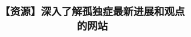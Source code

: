---
title: 【资源】深入了解孤独症最新进展和观点的网站
tags: [Aspie, 孤独, Austim, AS, ASD]
color: danger
description: 很有用！可以更加了解自己，试着对自己进行干预
external_url: http://mp.weixin.qq.com/s?__biz=MzIyMzgyMjY5NQ==&amp;mid=2247483703&amp;idx=1&amp;sn=cd5a94e19b99334dce984527afd66609&amp;chksm=e819173fdf6e9e29296912b7e7b97d8a70e4b093518ec7ac509c3d3e01e220aace7fdaf69c7a&amp;scene=27#wechat_redirect
---